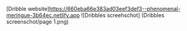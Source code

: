 [Dribble website]https://660eba66e383ad03eef3def3--phenomenal-meringue-3b64ec.netlify.app
![Dribbles screehschot]
(Dribbles screenschot/page 1.png)
